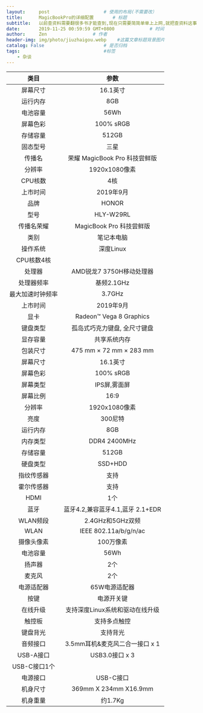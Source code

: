 ```yaml
---
layout:     post                    # 使用的布局(不需要改）
title:      MagicBookPro的详细配置       # 标题
subtitle:   以前查资料需要翻很多书才能查到,现在只需要简简单单上上网,就把查资料这事儿忘得一干二净了 #副标题
date:       2019-11-25 00:59:59 GMT+0800             # 时间
author:     Zen                 # 作者
header-img: img/photo/jiuzhaigou.webp    #这篇文章标题背景图片
catalog: False                      # 是否归档
tags:                               #标签
    - 杂谈
---
```


|类目|参数|
|:--:|:--:|
|屏幕尺寸|16.1英寸|
|运行内存|8GB|
|电池容量|56Wh|
|屏幕色彩|100% sRGB|
|存储容量|512GB|
|固态型号|三星|
|传播名|荣耀 MagicBook Pro 科技尝鲜版|
|分辨率|1920x1080像素|
|CPU核数|4核|
|上市时间|2019年9月|
|品牌|HONOR|
|型号|HLY-W29RL|
|传播名荣耀| MagicBook Pro 科技尝鲜版|
|类别|笔记本电脑|
|操作系统|深度Linux|
|CPU核数4核|
|处理器|AMD锐龙7 3750H移动处理器|
|处理器频率|基频2.1GHz|
|最大加速时钟频率|3.7GHz|
|上市时间|2019年9月|
|显卡|Radeon™ Vega 8 Graphics|
|键盘类型|孤岛式巧克力键盘, 全尺寸键盘|
|显存容量|共享系统内存|
|包装尺寸|475 mm × 72 mm × 283 mm|
|屏幕尺寸|16.1英寸|
|屏幕色彩|100% sRGB|
|屏幕类型|IPS屏,雾面屏|
|屏幕比例|16:9|
|分辨率|1920x1080像素|
|亮度|300尼特|
|运行内存|8GB|
|内存类型|DDR4 2400MHz|
|存储容量|512GB|
|硬盘类型|SSD+HDD|
|指纹传感器|支持|
|霍尔传感器|支持|
|HDMI|1个|
|蓝牙|蓝牙4.2,兼容蓝牙4.1,蓝牙 2.1+EDR|
|WLAN频段|2.4GHz和5GHz双频|
|WLAN|IEEE 802.11a/b/g/n/ac|
|摄像头像素|100万像素|
|电池容量|56Wh|
|扬声器|2个|
|麦克风|2个|
|电源适配器|65W电源适配器|
|按键|电源开关键|
|在线升级|支持深度Linux系统和驱动在线升级|
|触控板|支持多点触控|
|键盘背光|支持背光|
|音频接口|3.5mm耳机&麦克风二合一接口 x 1|
|USB-A接口|USB3.0接口 x 3|
|USB-C接口1个|
|电源接口|USB-C接口|
|机身尺寸|369mm X 234mm X16.9mm|
|机身重量|约1.7Kg|